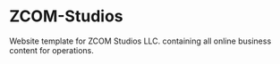 # ZCOM-Studios
Website  template for ZCOM Studios LLC. containing all online business content for operations.
